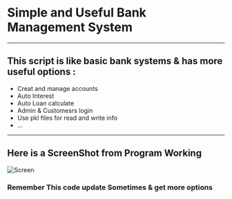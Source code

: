 # Simple and Useful Bank Management System
***



## This script is like basic bank systems & has more useful options :

* Creat and manage accounts
* Auto Interest 
* Auto Loan calculate
* Admin & Customesrs login
* Use pkl files for read and write info
* ...
---

## Here is a ScreenShot from Program Working

![Screen](http://s4.picofile.com/file/8362954250/Screenshot_from_2019_06_08_14_38_05.png "")

### Remember This code update Sometimes & get more options
